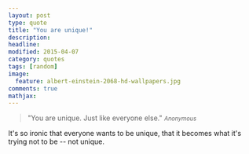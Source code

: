 ```yaml
---
layout: post
type: quote
title: "You are unique!"
description: 
headline: 
modified: 2015-04-07
category: quotes
tags: [random]
image: 
  feature: albert-einstein-2068-hd-wallpapers.jpg
comments: true
mathjax: 
---
```


>&quot;You are unique. Just like everyone else.&quot;
><small><cite title="Anonymous">Anonymous</cite></small>

It's so ironic that everyone wants to be unique, that it becomes what it's trying not to be -- not unique.

<!--
People strive to be unique aside from everybody else.
I'm not saying it's bad. But is it that bad to be not? To be average and the same. To have common interests and skills to share and be able to relate with?

Am I suggesting you to be mediocre? No! I'm just saying that its not bad to not be unique.

PS: I need to work on my synonyms.
-->
